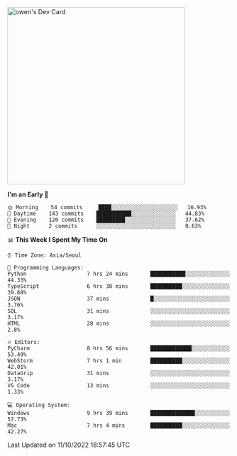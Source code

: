 <a href="https://app.daily.dev/owen_9066"><img src="https://api.daily.dev/devcards/51e5c69f10114f2abe0ae390c27b0828.png?r=hyb" width="400" alt="owen's Dev Card"/></a>

 
 <!--START_SECTION:waka-->
**I'm an Early 🐤** 

```text
🌞 Morning    54 commits     ████░░░░░░░░░░░░░░░░░░░░░   16.93% 
🌆 Daytime    143 commits    ███████████░░░░░░░░░░░░░░   44.83% 
🌃 Evening    120 commits    █████████░░░░░░░░░░░░░░░░   37.62% 
🌙 Night      2 commits      ░░░░░░░░░░░░░░░░░░░░░░░░░   0.63%

```


📊 **This Week I Spent My Time On** 

```text
⌚︎ Time Zone: Asia/Seoul

💬 Programming Languages: 
Python                   7 hrs 24 mins       ███████████░░░░░░░░░░░░░░   44.33% 
TypeScript               6 hrs 38 mins       ██████████░░░░░░░░░░░░░░░   39.68% 
JSON                     37 mins             █░░░░░░░░░░░░░░░░░░░░░░░░   3.76% 
SQL                      31 mins             ░░░░░░░░░░░░░░░░░░░░░░░░░   3.17% 
HTML                     28 mins             ░░░░░░░░░░░░░░░░░░░░░░░░░   2.8%

🔥 Editors: 
PyCharm                  8 hrs 56 mins       █████████████░░░░░░░░░░░░   53.49% 
WebStorm                 7 hrs 1 min         ██████████░░░░░░░░░░░░░░░   42.01% 
DataGrip                 31 mins             ░░░░░░░░░░░░░░░░░░░░░░░░░   3.17% 
VS Code                  13 mins             ░░░░░░░░░░░░░░░░░░░░░░░░░   1.33%

💻 Operating System: 
Windows                  9 hrs 39 mins       ██████████████░░░░░░░░░░░   57.73% 
Mac                      7 hrs 4 mins        ██████████░░░░░░░░░░░░░░░   42.27%

```


 Last Updated on 11/10/2022 18:57:45 UTC
<!--END_SECTION:waka-->
